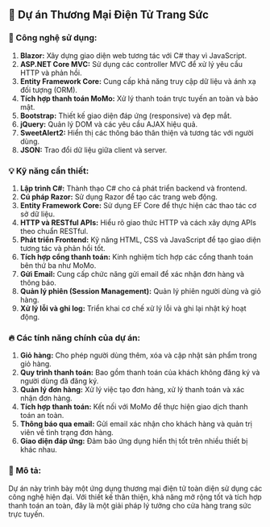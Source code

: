 ## 🌟 Dự án Thương Mại Điện Tử Trang Sức

### 📌 Công nghệ sử dụng:
1. **Blazor:** Xây dựng giao diện web tương tác với C# thay vì JavaScript.
2. **ASP.NET Core MVC:** Sử dụng các controller MVC để xử lý yêu cầu HTTP và phản hồi.
3. **Entity Framework Core:** Cung cấp khả năng truy cập dữ liệu và ánh xạ đối tượng (ORM).
4. **Tích hợp thanh toán MoMo:** Xử lý thanh toán trực tuyến an toàn và bảo mật.
5. **Bootstrap:** Thiết kế giao diện đáp ứng (responsive) và đẹp mắt.
6. **jQuery:** Quản lý DOM và các yêu cầu AJAX hiệu quả.
7. **SweetAlert2:** Hiển thị các thông báo thân thiện và tương tác với người dùng.
8. **JSON:** Trao đổi dữ liệu giữa client và server.

### 💡 Kỹ năng cần thiết:
1. **Lập trình C#:** Thành thạo C# cho cả phát triển backend và frontend.
2. **Cú pháp Razor:** Sử dụng Razor để tạo các trang web động.
3. **Entity Framework Core:** Sử dụng EF Core để thực hiện các thao tác cơ sở dữ liệu.
4. **HTTP và RESTful APIs:** Hiểu rõ giao thức HTTP và cách xây dựng APIs theo chuẩn RESTful.
5. **Phát triển Frontend:** Kỹ năng HTML, CSS và JavaScript để tạo giao diện tương tác và phản hồi tốt.
6. **Tích hợp cổng thanh toán:** Kinh nghiệm tích hợp các cổng thanh toán bên thứ ba như MoMo.
7. **Gửi Email:** Cung cấp chức năng gửi email để xác nhận đơn hàng và thông báo.
8. **Quản lý phiên (Session Management):** Quản lý phiên người dùng và giỏ hàng.
9. **Xử lý lỗi và ghi log:** Triển khai cơ chế xử lý lỗi và ghi lại nhật ký hoạt động.

### 🔥 Các tính năng chính của dự án:
1. **Giỏ hàng:** Cho phép người dùng thêm, xóa và cập nhật sản phẩm trong giỏ hàng.
2. **Quy trình thanh toán:** Bao gồm thanh toán của khách không đăng ký và người dùng đã đăng ký.
3. **Quản lý đơn hàng:** Xử lý việc tạo đơn hàng, xử lý thanh toán và xác nhận đơn hàng.
4. **Tích hợp thanh toán:** Kết nối với MoMo để thực hiện giao dịch thanh toán an toàn.
5. **Thông báo qua email:** Gửi email xác nhận cho khách hàng và quản trị viên về tình trạng đơn hàng.
6. **Giao diện đáp ứng:** Đảm bảo ứng dụng hiển thị tốt trên nhiều thiết bị khác nhau.

### 📖 Mô tả:
Dự án này trình bày một ứng dụng thương mại điện tử toàn diện sử dụng các công nghệ hiện đại. Với thiết kế thân thiện, khả năng mở rộng tốt và tích hợp thanh toán an toàn, đây là một giải pháp lý tưởng cho cửa hàng trang sức trực tuyến.

